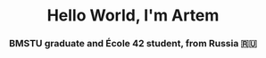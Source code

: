 <h1 align="center">Hello World, I'm Artem</h1>
<h3 align="center">BMSTU graduate and École 42 student, from Russia 🇷🇺</h3>
<!--
**bchelste/bchelste** is a ✨ _special_ ✨ repository because its `README.md` (this file) appears on your GitHub profile.

Here are some ideas to get you started:

- 🔭 I’m currently working on ...
- 🌱 I’m currently learning ...
- 👯 I’m looking to collaborate on ...
- 🤔 I’m looking for help with ...
- 💬 Ask me about ...
- 📫 How to reach me: ...
- 😄 Pronouns: ...
- ⚡ Fun fact: ...
-->
